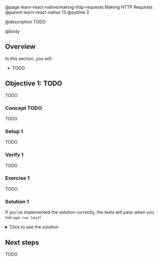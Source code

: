 @page learn-react-native/making-http-requests Making HTTP Requests
@parent learn-react-native 13
@outline 3

@description TODO

@body

## Overview

In this section, you will:

- TODO

## Objective 1: TODO

TODO

### Concept TODO

TODO

### Setup 1

TODO

### Verify 1

TODO

### Exercise 1

TODO

### Solution 1

If you’ve implemented the solution correctly, the tests will pass when you run `npm run test`!

<details>
<summary>Click to see the solution</summary>

TODO

</details>

## Next steps

TODO